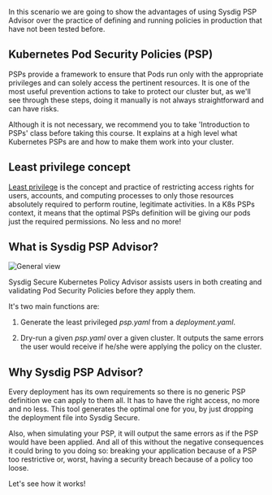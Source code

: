 In this scenario we are going to show the advantages of using Sysdig PSP Advisor over the practice of defining and running policies in production that have not been tested before.

Kubernetes Pod Security Policies (PSP)
--------------------------------------

PSPs provide a framework to ensure that Pods run only with the appropriate privileges and can solely access the pertinent resources. It is one of the most useful prevention actions to take to protect our cluster but, as we'll see through these steps, doing it manually is not always straightforward and can have risks.

Although it is not necessary, we recommend you to take 'Introduction to PSPs' class before taking this course. It explains at a high level what Kubernetes PSPs are and how to make them work into your cluster.

Least privilege concept
-----------------------

[Least privilege](https://en.wikipedia.org/wiki/Principle_of_least_privilege) is the concept and practice of restricting access rights for users, accounts, and computing processes to only those resources absolutely required to perform routine, legitimate activities. In a K8s PSPs context, it means that the optimal PSPs definition will be giving our pods just the required permissions. No less and no more!


What is Sysdig PSP Advisor?
---------------------------

![General view](/sysdig/courses/secure/secure-pod-policy-advisor/assets/image6.png)

Sysdig Secure Kubernetes Policy Advisor assists users in both creating and validating Pod Security Policies before they apply them.

It's two main functions are:

1. Generate the least privileged *psp.yaml* from a *deployment.yaml*.

2. Dry-run a given *psp.yaml* over a given cluster. It outputs the same errors the user would receive if he/she were applying the policy on the cluster.

Why Sysdig PSP Advisor?
-----------------------

Every deployment has its own requirements so there is no generic PSP definition we can apply to them all. It has to have the right access, no more and no less. This tool generates the optimal one for you, by just dropping the deployment file into Sysdig Secure.

Also, when simulating your PSP, it will output the same errors as if the PSP would have been applied. And all of this without the negative consequences it could bring to you doing so: breaking your application because of a PSP too restrictive or, worst, having a security breach because of a policy too loose.

Let's see how it works!
